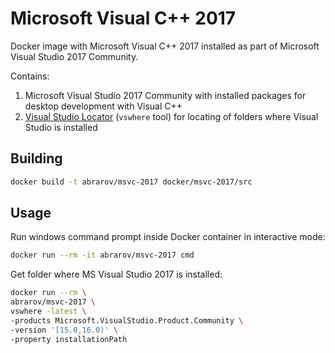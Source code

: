 # Microsoft Visual C++ 2017

Docker image with Microsoft Visual C++ 2017 installed as part of Microsoft Visual Studio 2017 Community. 

Contains:

1. Microsoft Visual Studio 2017 Community with installed packages for desktop development with Visual C++
1. [Visual Studio Locator](https://github.com/Microsoft/vswhere) (`vswhere` tool) for locating of folders where Visual Studio is installed

## Building

```bash
docker build -t abrarov/msvc-2017 docker/msvc-2017/src
```

## Usage

Run windows command prompt inside Docker container in interactive mode:

```bash
docker run --rm -it abrarov/msvc-2017 cmd
```

Get folder where MS Visual Studio 2017 is installed:

```bash
docker run --rm \
abrarov/msvc-2017 \
vswhere -latest \
-products Microsoft.VisualStudio.Product.Community \
-version '[15.0,16.0)' \
-property installationPath
```
